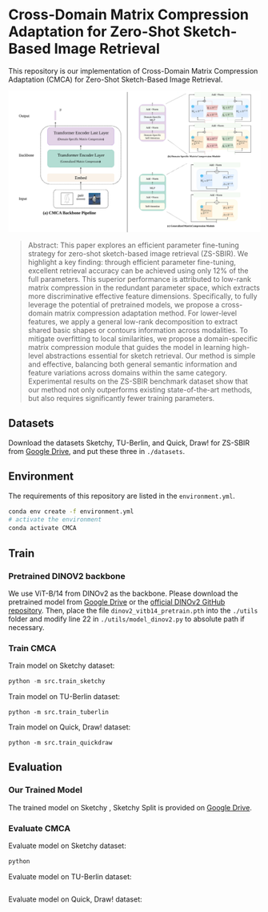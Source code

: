 # Cross-Domain Matrix Compression Adaptation for Zero-Shot Sketch-Based Image Retrieval

This repository is our implementation of Cross-Domain Matrix Compression Adaptation (CMCA) for Zero-Shot Sketch-Based Image Retrieval.

<img src="./Framework.svg" alt="Framework"  />

> Abstract: This paper explores an efficient parameter fine-tuning strategy for zero-shot sketch-based image retrieval (ZS-SBIR). We highlight a key finding: through efficient parameter fine-tuning, excellent retrieval accuracy can be achieved using only 12% of the full parameters. This superior performance is attributed to low-rank matrix compression in the redundant parameter space, which extracts more discriminative effective feature dimensions. Specifically, to fully leverage the potential of pretrained models, we propose a cross-domain matrix compression adaptation method. For lower-level features, we apply a general low-rank decomposition to extract shared basic shapes or contours information across modalities. To mitigate overfitting to local similarities, we propose a domain-specific matrix compression module that guides the model in learning high-level abstractions essential for sketch retrieval. Our method is simple and effective, balancing both general semantic information and feature variations across domains within the same category. Experimental results on the ZS-SBIR benchmark dataset show that our method not only outperforms existing state-of-the-art methods, but also requires significantly fewer training parameters.

## Datasets

Download the datasets Sketchy, TU-Berlin, and Quick, Draw! for ZS-SBIR from [Google Drive](https://drive.google.com/file/d/1-ewan-RXbnLbW0en5r6pw2AITG3mT7i8/view?usp=sharing), and put these three in  `./datasets`.

## Environment

The requirements of this repository are listed in the `environment.yml`.

```bash
conda env create -f environment.yml
# activate the environment
conda activate CMCA
```

## Train

### Pretrained DINOV2 backbone

We use ViT-B/14 from DINOv2 as the backbone. Please download the pretrained model from [Google Drive](https://drive.google.com/file/d/1TbmUiNKnhjDbYaJGcx2azP8Og_CmGwP5/view?usp=sharing) or the [official DINOv2 GitHub repository](https://github.com/facebookresearch/dinov2). Then, place the file `dinov2_vitb14_pretrain.pth` into the `./utils` folder and modify line 22 in `./utils/model_dinov2.py` to absolute path if necessary.

### Train CMCA

Train model on Sketchy dataset:

```python
python -m src.train_sketchy
```

Train model on TU-Berlin dataset:

```
python -m src.train_tuberlin
```

Train model on Quick, Draw! dataset:

```
python -m src.train_quickdraw
```

## Evaluation

### Our Trained Model

The trained model on Sketchy , Sketchy Split is provided on [Google Drive](https://drive.google.com/drive/folders/1BXNHjCrhS65HHL8T1_t2gXd0Adix2_AA?usp=sharing). 



### Evaluate CMCA 

Evaluate model on Sketchy dataset:

```python
python 
```

Evaluate model on TU-Berlin dataset:

```python

```

Evaluate model on Quick, Draw! dataset:

```python

```

